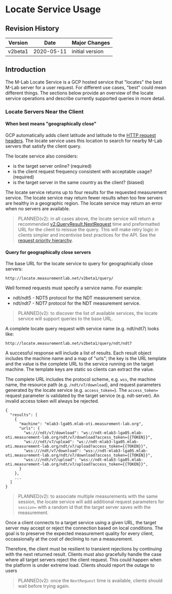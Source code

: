 # Locate Service Usage

## Revision History

| Version  | Date       |  Major Changes  |
|----------|------------|-----------------|
| v2beta1  | 2020-05-11 | initial version |

## Introduction

The M-Lab Locate Service is a GCP hosted service that "locates" the best
M-Lab server for a user request. For different use cases, "best" could mean
different things. The sections below provide an overview of the locate
service operations and describe currently supported queries in more detail.

### Locate Servers Near the Client

#### When best means "geographically close"

GCP automatically adds client latitude and latitude to the [HTTP
request headers][headers]. The locate service uses this location to search
for nearby M-Lab servers that satisfy the client query.

[headers]: https://cloud.google.com/load-balancing/docs/user-defined-request-headers#how_user-defined_request_headers_work

The locate service also considers:

* is the target server online? (required)
* is the client request frequency consistent with acceptable usage? (required)
* is the target server in the same country as the client? (biased)

The locate service returns up to four results for the requested measurement
service. The locate service may return fewer results when too few servers are
healthy in a geographic region. The locate service may return an error when
no servers are available.

> PLANNED(v2): in all cases above, the locate service will return a
recommended [v2.QueryResult.NextRequest][nextRequest] time and preformatted
URL for the client to reissue the query. This will make retry logic in
clients simpler and incentivise best practices for the API. See the [request
priority hierarchy][priority].

[nextRequest]: https://godoc.org/github.com/m-lab/locate/api/v2#QueryResult
[priority]: https://godoc.org/github.com/m-lab/locate/api/v2

#### Query for geographically close servers

The base URL for the locate service to query for geographically close
servers:

    http://locate.measurementlab.net/v2beta1/query/

Well formed requests must specify a service name. For example:

* ndt/ndt5 - NDT5 protocol for the NDT measurement service.
* ndt/ndt7 - NDT7 protocol for the NDT measurement service.

> PLANNED(v2): to discover the list of available services, the locate service
will support queries to the base URL.

A complete locate query request with service name (e.g. ndt/ndt7) looks like:

    http://locate.measurementlab.net/v2beta1/query/ndt/ndt7

A successful response will include a list of results. Each result object
includes the machine name and a map of "urls"; the key is the URL template
and the value is the complete URL to the service running on the target
machine. The template keys are static so clients can extract the value.

The complete URL includes the protocol scheme, e.g. `wss`, the machine name,
the resource path (e.g. `/ndt/v7/download`), and request parameters generated
by the locate service (e.g. `access_token=`). The `access_token=` request
parameter is validated by the target service (e.g. ndt-server). An invalid
access token will always be rejected.

    {
      "results": [
        {
          "machine": "mlab3-lga05.mlab-oti.measurement-lab.org",
          "urls": {
            "ws:///ndt/v7/download": "ws://ndt-mlab3-lga05.mlab-oti.measurement-lab.org/ndt/v7/download?access_token={{TOKEN}}",
            "ws:///ndt/v7/upload": "ws://ndt-mlab3-lga05.mlab-oti.measurement-lab.org/ndt/v7/upload?access_token={{TOKEN}}",
            "wss:///ndt/v7/download": "wss://ndt-mlab3-lga05.mlab-oti.measurement-lab.org/ndt/v7/download?access_token={{TOKEN}}",
            "wss:///ndt/v7/upload": "wss://ndt-mlab3-lga05.mlab-oti.measurement-lab.org/ndt/v7/upload?access_token={{TOKEN}}",
          }
        },
        ...
      ]
    }

> PLANNED(v2): to associate multiple measurements with the same session, the
locate service will add additional request parameters for `session=` with a
random id that the target server saves with the measurement.

Once a client connects to a target service using a given URL, the target
server may accept or reject the connection based on local conditions. The
goal is to preserve the expected measurement quality for every client,
occassionally at the cost of declining to run a measurement.

Therefore, the client must be resilient to transient rejections by continuing
with the next returned result. Clients must also gracefully handle the case
where all target servers reject the client request. This could happen when
the platform is under extreme load. Clients should report the outage to
users

> PLANNED(v2): once the `NextRequest` time is available, clients should wait
before trying again.
